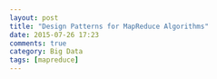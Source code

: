 ```yaml
---
layout: post
title: "Design Patterns for MapReduce Algorithms"
date: 2015-07-26 17:23
comments: true
category: Big Data
tags: [mapreduce]
---
```



